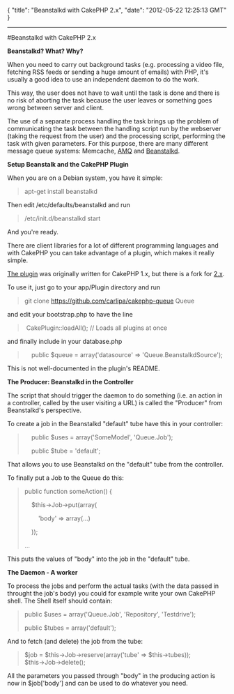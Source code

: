 {
  "title": "Beanstalkd with CakePHP 2.x",
  "date": "2012-05-22 12:25:13 GMT"
}

---

#Beanstalkd with CakePHP 2.x
<p><strong>Beanstalkd? What? Why?</strong></p>&#13;
<p>When you need to carry out background tasks (e.g. processing a video file, fetching RSS feeds or sending a huge amount of emails) with PHP, it's usually a good idea to use an independent daemon to do the work.</p>&#13;
<p>This way, the user does not have to wait until the task is done and there is no risk of aborting the task because the user leaves or something goes wrong between server and client.</p>&#13;
<p>The use of a separate process handling the task brings up the problem of communicating the task between the handling script run by the webserver (taking the request from the user) and the processing script, performing the task with given parameters. For this purpose, there are many different message queue systems: Memcache, <a href="http://activemq.apache.org/amq-message-store.html">AMQ</a> and <a href="http://kr.github.com/beanstalkd/">Beanstalkd</a>.</p>&#13;
&#13;
<p><strong>Setup Beanstalk and the CakePHP Plugin</strong></p>&#13;
<p>When you are on a Debian system, you have it simple: </p>&#13;
<blockquote>&#13;
<p>apt-get install beanstalkd</p>&#13;
</blockquote>&#13;
<p>Then edit /etc/defaults/beanstalkd and run</p>&#13;
<blockquote>&#13;
<p>/etc/init.d/beanstalkd start</p>&#13;
</blockquote>&#13;
<p>And you're ready.</p>&#13;
<p>There are client libraries for a lot of different programming languages and with CakePHP you can take advantage of a plugin, which makes it really simple.</p>&#13;
<p><a href="https://github.com/davidpersson/queue">The plugin</a> was originally written for CakePHP 1.x, but there is a fork for <a href="https://github.com/carlipa/cakephp-queue">2.x</a>.</p>&#13;
<p>To use it, just go to your app/Plugin directory and run</p>&#13;
<blockquote>&#13;
<p>git clone <a href="https://github.com/carlipa/cakephp-queue">https://github.com/carlipa/cakephp-queue</a> Queue</p>&#13;
</blockquote>&#13;
<p>and edit your bootstrap.php to have the line</p>&#13;
<blockquote>&#13;
<p> CakePlugin::loadAll(); // Loads all plugins at once</p>&#13;
</blockquote>&#13;
<p>and finally include in your database.php</p>&#13;
<blockquote>&#13;
<p>    public $queue = array('datasource' =&gt; 'Queue.BeanstalkdSource');</p>&#13;
</blockquote>&#13;
<p>This is not well-documented in the plugin's README.</p>&#13;
&#13;
<p><strong>The Producer: Beanstalkd in the Controller</strong></p>&#13;
<p>The script that should trigger the daemon to do something (i.e. an action in a controller, called by the user visiting a URL) is called the "Producer" from Beanstalkd's perspective.</p>&#13;
<p>To create a job in the Beanstalkd "default" tube have this in your controller:</p>&#13;
<blockquote>&#13;
<p>    public $uses = array('SomeModel', 'Queue.Job');</p>&#13;
<p>    public $tube = 'default';</p>&#13;
</blockquote>&#13;
<p>That allows you to use Beanstalkd on the "default" tube from the controller.</p>&#13;
<p>To finally put a Job to the Queue do this:</p>&#13;
<blockquote>&#13;
<p>public function someAction() {</p>&#13;
<p>    $this-&gt;Job-&gt;put(array(</p>&#13;
<p>        'body' =&gt; array(...)</p>&#13;
<p>    ));</p>&#13;
<p>... </p>&#13;
</blockquote>&#13;
<p>This puts the values of "body" into the job in the "default" tube.</p>&#13;
&#13;
<p><strong>The Daemon - A worker</strong></p>&#13;
<p>To process the jobs and perform the actual tasks (with the data passed in throught the job's body) you could for example write your own CakePHP shell. The Shell itself should contain:</p>&#13;
<blockquote>&#13;
<p>public $uses = array('Queue.Job', 'Repository', 'Testdrive');</p>&#13;
<p>public $tubes = array('default');</p>&#13;
</blockquote>&#13;
<div>And to fetch (and delete) the job from the tube:</div>&#13;
<blockquote>&#13;
<div>&#13;
<div>$job = $this-&gt;Job-&gt;reserve(array('tube' =&gt; $this-&gt;tubes));</div>&#13;
</div>&#13;
<div>$this-&gt;Job-&gt;delete();</div>&#13;
</blockquote>&#13;
<div>All the parameters you passed through "body" in the producing action is now in $job['body'] and can be used to do whatever you need.</div> 